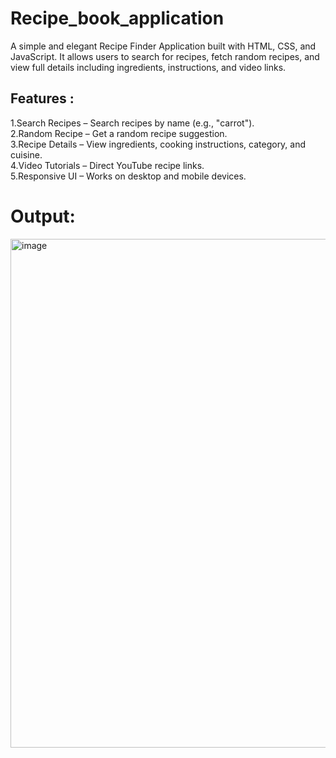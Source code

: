 # Recipe_book_application
A simple and elegant Recipe Finder Application built with HTML, CSS, and JavaScript.
It allows users to search for recipes, fetch random recipes, and view full details including ingredients, instructions, and video links.<br>
<h2>Features :</h2>
1.Search Recipes – Search recipes by name (e.g., "carrot").<br>
2.Random Recipe – Get a random recipe suggestion.<br>
3.Recipe Details – View ingredients, cooking instructions, category, and cuisine.<br>
4.Video Tutorials – Direct YouTube recipe links.<br>
5.Responsive UI – Works on desktop and mobile devices.<br>
  
  # Output:
<img width="1843" height="814" alt="image" src="https://github.com/user-attachments/assets/0e9c23af-5b49-44b9-a0dd-e60865ce3145" />
